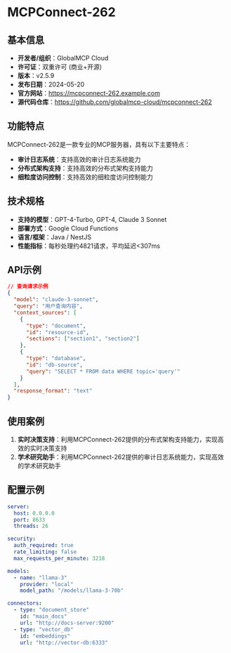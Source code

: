# MCPConnect-262

## 基本信息

- **开发者/组织**：GlobalMCP Cloud
- **许可证**：双重许可 (商业+开源)
- **版本**：v2.5.9
- **发布日期**：2024-05-20
- **官方网站**：https://mcpconnect-262.example.com
- **源代码仓库**：https://github.com/globalmcp-cloud/mcpconnect-262

## 功能特点

MCPConnect-262是一款专业的MCP服务器，具有以下主要特点：

- **审计日志系统**：支持高效的审计日志系统能力
- **分布式架构支持**：支持高效的分布式架构支持能力
- **细粒度访问控制**：支持高效的细粒度访问控制能力


## 技术规格

- **支持的模型**：GPT-4-Turbo, GPT-4, Claude 3 Sonnet
- **部署方式**：Google Cloud Functions
- **语言/框架**：Java / NestJS
- **性能指标**：每秒处理约4821请求，平均延迟<307ms

## API示例

```json
// 查询请求示例
{
  "model": "claude-3-sonnet",
  "query": "用户查询内容",
  "context_sources": [
    {
      "type": "document",
      "id": "resource-id",
      "sections": ["section1", "section2"]
    },
    {
      "type": "database",
      "id": "db-source",
      "query": "SELECT * FROM data WHERE topic='query'"
    }
  ],
  "response_format": "text"
}
```

## 使用案例

1. **实时决策支持**：利用MCPConnect-262提供的分布式架构支持能力，实现高效的实时决策支持
2. **学术研究助手**：利用MCPConnect-262提供的审计日志系统能力，实现高效的学术研究助手


## 配置示例

```yaml
server:
  host: 0.0.0.0
  port: 8633
  threads: 26

security:
  auth_required: true
  rate_limiting: false
  max_requests_per_minute: 3218

models:
  - name: "llama-3"
    provider: "local"
    model_path: "/models/llama-3-70b"

connectors:
  - type: "document_store"
    id: "main_docs"
    url: "http://docs-server:9200"
  - type: "vector_db"
    id: "embeddings"
    url: "http://vector-db:6333"
```